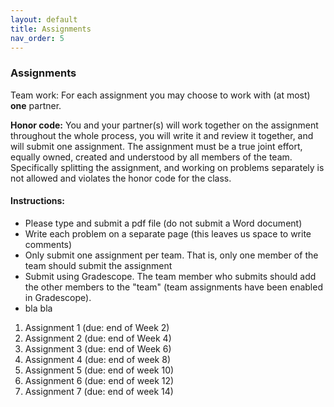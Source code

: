 ```yaml
---
layout: default 
title: Assignments 
nav_order: 5
---
```



### Assignments 



Team work: For each assignment you may choose to work with (at most) __one__ partner. 

__Honor code:__ You and your partner(s) will work together on the assignment throughout the whole process, you will write it and review it together, and will submit one assignment. The assignment must be a true joint effort, equally owned, created and understood by all members of the team. Specifically splitting the assignment, and working on problems separately is not allowed and violates the honor code for the class.

#### Instructions:

* Please type and submit a pdf file (do not submit a Word document)
* Write each problem on a separate page (this leaves us space to write comments)
* Only submit one assignment per team. That is, only one member of the team should submit the assignment
* Submit using Gradescope. The team member who submits should add the other members to the "team" (team assignments have been enabled in Gradescope).
* bla bla 



1. Assignment 1 (due: end of Week 2) 
2. Assignment 2 (due: end of Week 4) 
3. Assignment 3 (due: end of Week 6) 
4. Assignment 4 (due: end of week 8) 
5. Assignment 5 (due: end of week 10) 
6. Assignment 6 (due: end of week 12) 
7. Assignment 7 (due: end of week 14) 



